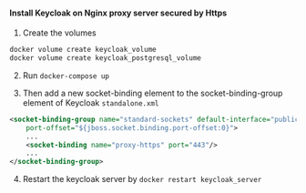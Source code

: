 
#### Install Keycloak on Nginx proxy server secured by Https

1. Create the volumes

```bash
docker volume create keycloak_volume
docker volume create keycloak_postgresql_volume
```

2. Run `docker-compose up`

3. Then add a new socket-binding element to the socket-binding-group element of Keycloak `standalone.xml`

```xml
<socket-binding-group name="standard-sockets" default-interface="public"
    port-offset="${jboss.socket.binding.port-offset:0}">
    ...
    <socket-binding name="proxy-https" port="443"/>
    ...
</socket-binding-group>
```

4. Restart the keycloak server by `docker restart keycloak_server`